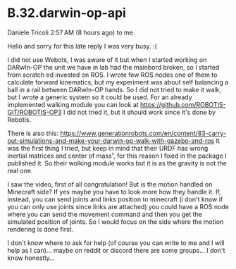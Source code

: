 # B.32.darwin-op-api


Daniele Tricoli
2:57 AM (8 hours ago)
to me

Hello and sorry for this late reply I was very busy. :(

I did not use Webots, I was aware of it but when I started working on DARwIn-OP the unit we have in lab had the mainbord broken, so I started from scratch ed invested on ROS.
I wrote few ROS nodes one of them to calculate forward kinematics, but my experiment was about self balancing a ball in a rail between DARwIn-OP hands.
So I did not tried to make it walk, but I wrote a generic system so it could be used.
For an already implemented walking module you can look at https://github.com/ROBOTIS-GIT/ROBOTIS-OP3
I did not tried it, but it should work since it's done by Robotis.

There is also this: https://www.generationrobots.com/en/content/83-carry-out-simulations-and-make-your-darwin-op-walk-with-gazebo-and-ros
It was the first thing I tried, but keep in mind that their URDF has wrong inertial matrices and center of mass¹, for this reason I fixed in the package I published it. So their wolking module works but it is as the gravity is not the real one.

I saw the video, first of all congratulation! But is the motion handled on Minecraft side? If yes maybe you have to look more how they handle it. If, instead, you can send joints and links position to minecraft (i don't know if you can only use joints since links are attached) you could have a ROS node where you can send the movement command and then you get the simulated position of joints. So I would focus on the side where the motion rendering is done first.

I don't know where to ask for help (of course you can write to me and I will help as I can)... maybe on reddit or discord there are some groups... I don't know honestly... 
